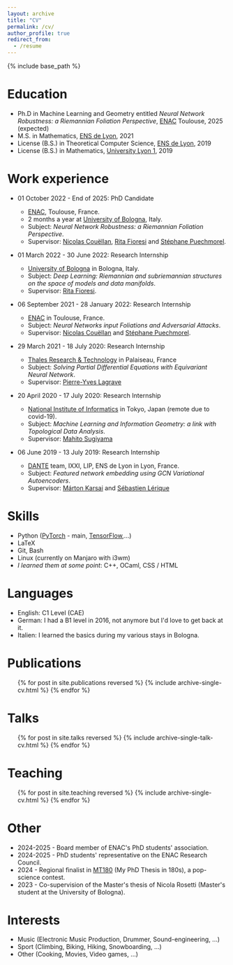 ```yaml
---
layout: archive
title: "CV"
permalink: /cv/
author_profile: true
redirect_from:
  - /resume
---
```


{% include base_path %}

Education
======
* Ph.D in Machine Learning and Geometry entitled _Neural Network Robustness: a Riemannian Foliation Perspective_, [ENAC](https://optim.recherche.enac.fr/) Toulouse, 2025 (expected)
* M.S. in Mathematics, [ENS de Lyon](http://www.ens-lyon.fr/), 2021
* License (B.S.) in Theoretical Computer Science, [ENS de Lyon](http://www.ens-lyon.fr/), 2019
* License (B.S.) in Mathematics, [University Lyon 1](https://www.univ-lyon1.fr/), 2019

Work experience
======
* 01 October 2022 - End of 2025: PhD Candidate
  * [ENAC](https://optim.recherche.enac.fr/), Toulouse, France.
  * 2 months a year at [University of Bologna](https://www.unibo.it/en), Italy.
  * Subject: _Neural Network Robustness: a Riemannian Foliation Perspective_.
  * Supervisor: [Nicolas Couëllan](https://perso.math.univ-toulouse.fr/couellan/), [Rita Fioresi](https://www.dm.unibo.it/~fioresi/) and [Stéphane Puechmorel](https://www.researchgate.net/scientific-contributions/Stephane-Puechmorel-10132359).

* 01 March 2022 - 30 June 2022: Research Internship
  * [University of Bologna](https://www.unibo.it/en) in Bologna, Italy.
  * Subject: _Deep Learning: Riemannian and subriemannian structures on the space of models and data manifolds_.
  * Supervisor: [Rita Fioresi](https://www.dm.unibo.it/~fioresi/).

* 06 September 2021 - 28 January 2022: Research Internship
  * [ENAC](https://optim.recherche.enac.fr/) in Toulouse, France.
  * Subject: _Neural Networks input Foliations and Adversarial Attacks_.
  * Supervisor: [Nicolas Couëllan](https://perso.math.univ-toulouse.fr/couellan/) and [Stéphane Puechmorel](https://www.researchgate.net/scientific-contributions/Stephane-Puechmorel-10132359).

* 29 March 2021 - 18 July 2020: Research Internship
  * [Thales Research & Technology](https://www.thalesgroup.com/fr/global/innovation/recherche-technologie) in Palaiseau, France
  * Subject: _Solving Partial Differential Equations with Equivariant Neural Network_.
  * Supervisor: [Pierre-Yves Lagrave](https://scholar.google.com/citations?user=4w1rj8IAAAAJ&hl=fr&oi=ao)

* 20 April 2020 - 17 July 2020: Research Internship
  * [National Institute of Informatics](https://www.nii.ac.jp/en/) in Tokyo, Japan (remote due to covid-19).
  * Subject: _Machine Learning and Information Geometry: a link with Topological Data Analysis_.
  * Supervisor: [Mahito Sugiyama](https://mahito.nii.ac.jp/)

* 06 June 2019 - 13 July 2019: Research Internship
  * [DANTE](https://team.inria.fr/dante/fr/) team, IXXI, LIP, ENS de Lyon in Lyon, France.
  * Subject: _Featured network embedding using GCN Variational Autoencoders_.
  * Supervisor: [Márton Karsai](https://perso.ens-lyon.fr/marton.karsai/) and [Sébastien Lérique](https://scholar.google.com/citations?user=dxxuLqsAAAAJ&hl=en)

Skills
======
* Python ([PyTorch](https://pytorch.org/) - main, [TensorFlow](https://www.tensorflow.org/),...)
* LaTeX
* Git, Bash
* Linux (currently on Manjaro with i3wm)
* _I learned them at some point_: C++, OCaml, CSS / HTML

Languages
======
* English: C1 Level (CAE)
* German: I had a B1 level in 2016, not anymore but I'd love to get back at it.
* Italien: I learned the basics during my various stays in Bologna.

Publications
======
  <ul>{% for post in site.publications reversed %}
    {% include archive-single-cv.html %}
  {% endfor %}</ul>
  
Talks
======
  <ul>{% for post in site.talks reversed %}
    {% include archive-single-talk-cv.html  %}
  {% endfor %}</ul>
  
Teaching
======
  <ul>{% for post in site.teaching reversed %}
    {% include archive-single-cv.html %}
  {% endfor %}</ul>
  
Other
======
* 2024-2025 - Board member of ENAC's PhD students' association. 
* 2024-2025 - PhD students' representative on the ENAC Research Council.
* 2024 - Regional finalist in [MT180](https://mt180.fr/) (My PhD Thesis in 180s), a pop-science contest.
* 2023 - Co-supervision of the Master's thesis of Nicola Rosetti (Master's student at the University of Bologna).

Interests
======
* Music (Electronic Music Production, Drummer, Sound-engineering, ...)
* Sport (Climbing, Biking, Hiking, Snowboarding, ...)
* Other (Cooking, Movies, Video games, ...)
